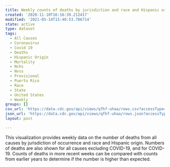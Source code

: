 ```yaml
---
title: Weekly counts of deaths by jurisdiction and race and Hispanic origin
created: '2020-11-10T16:16:39.212417'
modified: '2021-05-14T15:40:53.786714'
state: active
type: dataset
tags:
  - All Causes
  - Coronavirus
  - Covid 19
  - Deaths
  - Hispanic Origin
  - Mortality
  - Nchs
  - Nvss
  - Provisional
  - Puerto Rico
  - Race
  - State
  - United States
  - Weekly
groups: []
csv_url: 'https://data.cdc.gov/api/views/qfhf-uhaa/rows.csv?accessType=DOWNLOAD'
json_url: 'https://data.cdc.gov/api/views/qfhf-uhaa/rows.json?accessType=DOWNLOAD'
layout: post

---
```

This visualization provides weekly data on the number of deaths from all causes by jurisdiction of occurrence and race and Hispanic origin. Numbers of deaths are also shown for all causes excluding COVID-19, and for COVID-19. Counts of deaths in more recent weeks can be compared with counts from earlier years to determine if the number is higher than expected.
